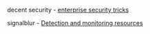 
decent security - [enterprise security tricks](https://decentsecurity.com/enterprise)

signalblur - [Detection and monitoring resources](https://signalblur.io/tech-blog/resources.html)
